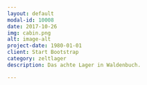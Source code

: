 ```yaml
---
layout: default
modal-id: 10008
date: 2017-10-26
img: cabin.png
alt: image-alt
project-date: 1980-01-01
client: Start Bootstrap
category: zeltlager
description: Das achte Lager in Waldenbuch.

---
```

